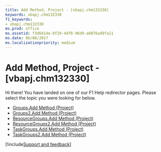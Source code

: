 ```yaml
---
title: Add Method, Project - [vbapj.chm132330]
keywords: vbapj.chm132330
f1_keywords:
- vbapj.chm132330
ms.prod: office
ms.assetid: f3d6414e-8f29-4df8-96d9-a6076ad9fa11
ms.date: 06/08/2017
ms.localizationpriority: medium
---
```



# Add Method, Project - [vbapj.chm132330]

Hi there! You have landed on one of our F1 Help redirector pages. Please select the topic you were looking for below.

- [Groups.Add Method (Project)](https://msdn.microsoft.com/library/320bafe1-0cbd-282c-ffbc-c37d69088578%28Office.15%29.aspx)
- [Groups2.Add Method (Project)](https://msdn.microsoft.com/library/fc4d6dfc-87b5-b4fb-5bbb-5e3b0a47c142%28Office.15%29.aspx)
- [ResourceGroups.Add Method (Project)](https://msdn.microsoft.com/library/cf29b43d-9746-ed87-8717-6f46fdd2319b%28Office.15%29.aspx)
- [ResourceGroups2.Add Method (Project)](https://msdn.microsoft.com/library/28bf0ab1-de03-1519-0817-8e2bc4417940%28Office.15%29.aspx)
- [TaskGroups.Add Method (Project)](https://msdn.microsoft.com/library/e64d55db-6adc-5a6f-5b60-cd99bc1ab82a%28Office.15%29.aspx)
- [TaskGroups2.Add Method (Project)](https://msdn.microsoft.com/library/2f7a39a4-527f-1355-f3d0-4d5e674bf00c%28Office.15%29.aspx)

[!include[Support and feedback](~/includes/feedback-boilerplate.md)]